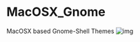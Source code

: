 # MacOSX_Gnome
MacOSX based Gnome-Shell Themes
![img](https://github.com/unc926/MacOSX_Gnome/blob/master/Preview.jpg)
